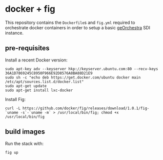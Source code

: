 # docker + fig

This repository contains the ```Dockerfile```s and ```fig.yml``` required to orchestrate docker containers in order to setup a basic [geOrchestra](http://www.georchestra.org) SDI instance.

## pre-requisites

Install a recent Docker version:

```
sudo apt-key adv --keyserver hkp://keyserver.ubuntu.com:80 --recv-keys 36A1D7869245C8950F966E92D8576A8BA88D21E9
sudo sh -c "echo deb https://get.docker.com/ubuntu docker main /etc/apt/sources.list.d/docker.list"
sudo apt-get update
sudo apt-get install lxc-docker
```

Install Fig:
```
curl -L https://github.com/docker/fig/releases/download/1.0.1/fig-`uname -s`-`uname -m` > /usr/local/bin/fig; chmod +x /usr/local/bin/fig
```

## build images

Run the stack with:
```
fig up
```

